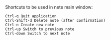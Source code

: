 Shortcuts to be used in nete main window:

    Ctrl-q Quit application
    Ctrl-Shift-d Delete note (after confirmation)
    Ctrl-n Create new note
    Ctrl-up Switch to previous note
    Ctrl-down Switch to next note
